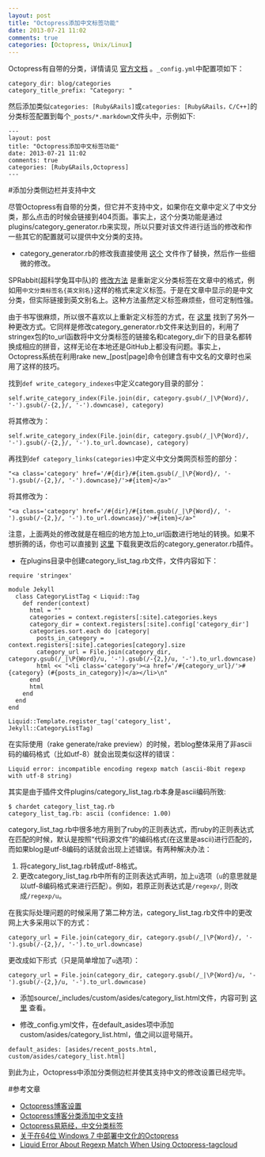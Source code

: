 ```yaml
---
layout: post
title: "Octopress添加中文标签功能"
date: 2013-07-21 11:02
comments: true
categories: [Octopress, Unix/Linux]
---
```

Octopress有自带的分类，详情请见 [官方文档](http://octopress.org/docs/plugins/category-generator/) 。`_config.yml`中配置项如下：
```
category_dir: blog/categories
category_title_prefix: "Category: "
```
然后添加类似`categories: [Ruby&Rails]`或`categories: [Ruby&Rails，C/C++]`的分类标签配置到每个`_posts/*.markdown`文件头中，示例如下:
```
---
layout: post
title: "Octopress添加中文标签功能"
date: 2013-07-21 11:02
comments: true
categories: [Ruby&Rails,Octopress]
---
```
<!--more-->

#添加分类侧边栏并支持中文

尽管Octopress有自带的分类，但它并不支持中文，如果你在文章中定义了中文分类，那么点击的时候会链接到404页面。事实上，这个分类功能是通过plugins/category_generator.rb来实现，所以只要对该文件进行适当的修改和作一些其它的配置就可以提供中文分类的支持。

+ category_generator.rb的修改我直接使用 [这个](https://github.com/denjones/denjones.github.com/blob/source/plugins/category_generator.rb) 文件作了替换，然后作一些细微的修改。

SPRabbit(超科学兔耳中队)的 [修改方法](http://blog.sprabbit.com/blog/2012/03/23/octopress/) 是重新定义分类标签在文章中的格式，例如用`中文分类标签名{英文别名}`这样的格式来定义标签。于是在文章中显示的是中文分类，但实际链接到英文别名上。这种方法虽然定义标签麻烦些，但可定制性强。

由于书写很麻烦，所以很不喜欢以上重新定义标签的方式，在 [这里](http://khaos.github.io/blog/2012/12/06/using-chinese-category-tags-in-octopress/) 找到了另外一种更改方式。它同样是修改category_generator.rb文件来达到目的，利用了stringex包的to_url函数将中文分类标签的链接名和category_dir下的目录名都转换成相应的拼音，这样无论在本地还是GitHub上都没有问题。事实上，Octopress系统在利用rake new_[post|page]命令创建含有中文名的文章时也采用了这样的技巧。

找到`def write_category_indexes`中定义category目录的部分：
```
self.write_category_index(File.join(dir, category.gsub(/_|\P{Word}/, '-').gsub(/-{2,}/, '-').downcase), category)
```
将其修改为：
```
self.write_category_index(File.join(dir, category.gsub(/_|\P{Word}/, '-').gsub(/-{2,}/, '-').to_url.downcase), category)
```
再找到`def category_links(categories)`中定义中文分类网页标签的部分：
```
"<a class='category' href='/#{dir}/#{item.gsub(/_|\P{Word}/, '-').gsub(/-{2,}/, '-').downcase}/'>#{item}</a>"
```
将其修改为：
```
"<a class='category' href='/#{dir}/#{item.gsub(/_|\P{Word}/, '-').gsub(/-{2,}/, '-').to_url.downcase}/'>#{item}</a>"
```
注意，上面两处的修改就是在相应的地方加上to_url函数进行地址的转换。如果不想折腾的话，你也可以直接到 [这里](https://github.com/txgcwm/txgcwm.github.com/blob/source/plugins/category_generator.rb) 下载我更改后的category_generator.rb插件。


+ 在plugins目录中创建category_list_tag.rb文件，文件内容如下：
```
require 'stringex'

module Jekyll
  class CategoryListTag < Liquid::Tag
    def render(context)
      html = ""
      categories = context.registers[:site].categories.keys
	  category_dir = context.registers[:site].config['category_dir']
      categories.sort.each do |category|
        posts_in_category = context.registers[:site].categories[category].size	
        category_url = File.join(category_dir, category.gsub(/_|\P{Word}/u, '-').gsub(/-{2,}/u, '-').to_url.downcase)
        html << "<li class='category'><a href='/#{category_url}/'>#{category} (#{posts_in_category})</a></li>\n"
      end
      html
    end
  end
end

Liquid::Template.register_tag('category_list', Jekyll::CategoryListTag)
```
在实际使用（rake generate/rake preview）的时候，若blog整体采用了非ascii码的编码格式（比如utf-8）就会出现类似这样的错误：
```
Liquid error: incompatible encoding regexp match (ascii-8bit regexp with utf-8 string)
```
其实是由于插件文件plugins/category_list_tag.rb本身是ascii编码所致:
```
$ chardet category_list_tag.rb
category_list_tag.rb: ascii (confidence: 1.00)
```
category_list_tag.rb中很多地方用到了ruby的正则表达式，而ruby的正则表达式在匹配的时候，默认是按照“代码源文件”的编码格式(在这里是ascii)进行匹配的，而如果blog是utf-8编码的话就会出现上述错误。有两种解决办法：

1. 将category_list_tag.rb转成utf-8格式。
2. 更改category_list_tag.rb中所有的正则表达式声明，加上`u`选项（`u`的意思就是以utf-8编码格式来进行匹配）。例如，若原正则表达式是`/regexp/`, 则改成`/regexp/u`。

在我实际处理问题的时候采用了第二种方法，category_list_tag.rb文件中的更改网上大多采用以下的方式：
```
category_url = File.join(category_dir, category.gsub(/_|\P{Word}/, '-').gsub(/-{2,}/, '-').to_url.downcase)
```
更改成如下形式（只是简单增加了`u`选项）：
```
category_url = File.join(category_dir, category.gsub(/_|\P{Word}/u, '-').gsub(/-{2,}/u, '-').to_url.downcase)
```

+ 添加source/_includes/custom/asides/category_list.html文件，内容可到 [这里](https://github.com/txgcwm/txgcwm.github.com/blob/source/source/_includes/custom/asides/category_list.html) 查看。

+ 修改_config.yml文件，在default_asides项中添加custom/asides/category_list.html，值之间以逗号隔开。
```
default_asides: [asides/recent_posts.html, custom/asides/category_list.html]
```

到此为止，Octopress中添加分类侧边栏并使其支持中文的修改设置已经完毕。


#参考文章

+ [Octopress博客设置](http://www.cnblogs.com/oec2003/archive/2013/05/31/3109577.html)
+ [Octopress博客分类添加中文支持](http://ikeepu.com/bar/10393365)
+ [Octopress易筋经，中文分类标签](http://khaos.github.io/blog/2012/12/06/using-chinese-category-tags-in-octopress/)
+ [关于在64位 Windows 7 中部署中文化的Octopress](http://blog.sprabbit.com/blog/2012/03/23/octopress/)
+ [Liquid Error About Regexp Match When Using Octopress-tagcloud](http://pfmiles.github.io/blog/liquid-error-about-regexp-match-when-using-octopress-tagcloud/)